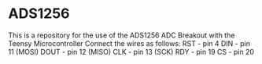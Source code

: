 # ADS1256

This is a repository for the use of the ADS1256 ADC Breakout with the Teensy Microcontroller
Connect the wires as follows:
    RST  - pin 4
    DIN  - pin 11 (MOSI)
    DOUT - pin 12 (MISO)
    CLK  - pin 13 (SCK)
    RDY  - pin 19
    CS   - pin 20
